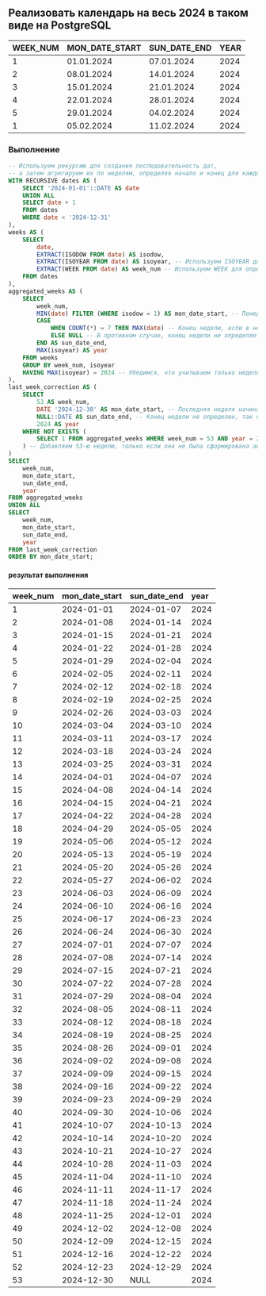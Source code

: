 ## Реализовать календарь на весь 2024 в таком виде на PostgreSQL

| WEEK_NUM | MON_DATE_START | SUN_DATE_END | YEAR |
|----------|----------------|--------------|------|
| 1        | 01.01.2024     | 07.01.2024   | 2024 |
| 2        | 08.01.2024     | 14.01.2024   | 2024 |
| 3        | 15.01.2024     | 21.01.2024   | 2024 |
| 4        | 22.01.2024     | 28.01.2024   | 2024 |
| 5        | 29.01.2024     | 04.02.2024   | 2024 |
| 1        | 05.02.2024     | 11.02.2024   | 2024 |

### Выполнение

```sql
-- Используем рекурсию для создания последовательность дат, 
-- а затем агрегируем их по неделям, определяя начало и конец для каждой недели в формате 'DATE'
WITH RECURSIVE dates AS (
    SELECT '2024-01-01'::DATE AS date
    UNION ALL
    SELECT date + 1
    FROM dates
    WHERE date < '2024-12-31'
),
weeks AS (
    SELECT
        date,
        EXTRACT(ISODOW FROM date) AS isodow,
        EXTRACT(ISOYEAR FROM date) AS isoyear, -- Используем ISOYEAR для определения года, чтобы правильно обработать переходы между годами
        EXTRACT(WEEK FROM date) AS week_num -- Используем WEEK для определения номера недели в году по ISO стандарту
    FROM dates
),
aggregated_weeks AS (
    SELECT
        week_num,
        MIN(date) FILTER (WHERE isodow = 1) AS mon_date_start, -- Понедельник как начало недели
        CASE
            WHEN COUNT(*) = 7 THEN MAX(date) -- Конец недели, если в неделе 7 дней
            ELSE NULL -- В противном случае, конец недели не определяется
        END AS sun_date_end,
        MAX(isoyear) AS year
    FROM weeks
    GROUP BY week_num, isoyear
    HAVING MAX(isoyear) = 2024 -- Убедимся, что учитываем только недели, полностью приходящиеся на 2024 год
),
last_week_correction AS (
    SELECT
        53 AS week_num,
        DATE '2024-12-30' AS mon_date_start, -- Последняя неделя начинается здесь
        NULL::DATE AS sun_date_end, -- Конец недели не определен, так как выходит за рамки 2024 года
        2024 AS year
    WHERE NOT EXISTS (
        SELECT 1 FROM aggregated_weeks WHERE week_num = 53 AND year = 2024
    ) -- Добавляем 53-ю неделю, только если она не была сформирована автоматически
)
SELECT
    week_num,
    mon_date_start,
    sun_date_end,
    year
FROM aggregated_weeks
UNION ALL
SELECT
    week_num,
    mon_date_start,
    sun_date_end,
    year
FROM last_week_correction
ORDER BY mon_date_start;
```

#### результат выполнения 

| week_num | mon_date_start | sun_date_end  | year  |
|:---------|:---------------|:--------------|:------|
| 1        | 2024-01-01     | 2024-01-07    | 2024  |
| 2        | 2024-01-08     | 2024-01-14    | 2024  |
| 3        | 2024-01-15     | 2024-01-21    | 2024  |
| 4        | 2024-01-22     | 2024-01-28    | 2024  |
| 5        | 2024-01-29     | 2024-02-04    | 2024  |
| 6        | 2024-02-05     | 2024-02-11    | 2024  |
| 7        | 2024-02-12     | 2024-02-18    | 2024  |
| 8        | 2024-02-19     | 2024-02-25    | 2024  |
| 9        | 2024-02-26     | 2024-03-03    | 2024  |
| 10       | 2024-03-04     | 2024-03-10    | 2024  |
| 11       | 2024-03-11     | 2024-03-17    | 2024  |
| 12       | 2024-03-18     | 2024-03-24    | 2024  |
| 13       | 2024-03-25     | 2024-03-31    | 2024  |
| 14       | 2024-04-01     | 2024-04-07    | 2024  |
| 15       | 2024-04-08     | 2024-04-14    | 2024  |
| 16       | 2024-04-15     | 2024-04-21    | 2024  |
| 17       | 2024-04-22     | 2024-04-28    | 2024  |
| 18       | 2024-04-29     | 2024-05-05    | 2024  |
| 19       | 2024-05-06     | 2024-05-12    | 2024  |
| 20       | 2024-05-13     | 2024-05-19    | 2024  |
| 21       | 2024-05-20     | 2024-05-26    | 2024  |
| 22       | 2024-05-27     | 2024-06-02    | 2024  |
| 23       | 2024-06-03     | 2024-06-09    | 2024  |
| 24       | 2024-06-10     | 2024-06-16    | 2024  |
| 25       | 2024-06-17     | 2024-06-23    | 2024  |
| 26       | 2024-06-24     | 2024-06-30    | 2024  |
| 27       | 2024-07-01     | 2024-07-07    | 2024  |
| 28       | 2024-07-08     | 2024-07-14    | 2024  |
| 29       | 2024-07-15     | 2024-07-21    | 2024  |
| 30       | 2024-07-22     | 2024-07-28    | 2024  |
| 31       | 2024-07-29     | 2024-08-04    | 2024  |
| 32       | 2024-08-05     | 2024-08-11    | 2024  |
| 33       | 2024-08-12     | 2024-08-18    | 2024  |
| 34       | 2024-08-19     | 2024-08-25    | 2024  |
| 35       | 2024-08-26     | 2024-09-01    | 2024  |
| 36       | 2024-09-02     | 2024-09-08    | 2024  |
| 37       | 2024-09-09     | 2024-09-15    | 2024  |
| 38       | 2024-09-16     | 2024-09-22    | 2024  |
| 39       | 2024-09-23     | 2024-09-29    | 2024  |
| 40       | 2024-09-30     | 2024-10-06    | 2024  |
| 41       | 2024-10-07     | 2024-10-13    | 2024  |
| 42       | 2024-10-14     | 2024-10-20    | 2024  |
| 43       | 2024-10-21     | 2024-10-27    | 2024  |
| 44       | 2024-10-28     | 2024-11-03    | 2024  |
| 45       | 2024-11-04     | 2024-11-10    | 2024  |
| 46       | 2024-11-11     | 2024-11-17    | 2024  |
| 47       | 2024-11-18     | 2024-11-24    | 2024  |
| 48       | 2024-11-25     | 2024-12-01    | 2024  |
| 49       | 2024-12-02     | 2024-12-08    | 2024  |
| 50       | 2024-12-09     | 2024-12-15    | 2024  |
| 51       | 2024-12-16     | 2024-12-22    | 2024  |
| 52       | 2024-12-23     | 2024-12-29    | 2024  |
| 53       | 2024-12-30     | NULL          | 2024  |
